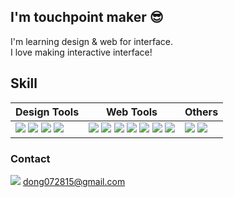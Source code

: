 ## I'm touchpoint maker 😎

I'm learning design & web for interface. <br/>
I love making interactive interface!

Skill
-------

| Design Tools | Web Tools | Others |
| ------ | ------ | ------ |
<img src="https://img.shields.io/badge/Figma-f24e1e?style=plastic&logo=Figma&logoColor=white"/> <img src="https://img.shields.io/badge/Illustrator-FF9A00?style=plastic&logo=Adobe Illustrator&logoColor=white"/> <img src="https://img.shields.io/badge/Photoshop-31A8FF?style=plastic&logo=Adobe Photoshop&logoColor=white"/> <img src="https://img.shields.io/badge/Indesign-ff3366?style=plastic&logo=Adobe InDesign&logoColor=white"/> | <img src="https://img.shields.io/badge/react-61DAFB?style=plastic&logo=react&logoColor=333333"/> <img src="https://img.shields.io/badge/Next.js-000000?style=plastic&logo=Next.js&logoColor=white"/> <img src="https://img.shields.io/badge/HTML5-E34f26?style=plastic&logo=HTML5&logoColor=white"/> <img src="https://img.shields.io/badge/CSS3-1572B6?style=plastic&logo=CSS3&logoColor=white"/> <img src="https://img.shields.io/badge/scss-cc6699?style=plastic&logo=sass&logoColor=white"/> <img src="https://img.shields.io/badge/JavaScript-F7DF1E?style=plastic&logo=JavaScript&logoColor=333"/> <img src="https://img.shields.io/badge/TypeScript-3178c6?style=plastic&logo=TypeScript&logoColor=white"/> | <img src="https://img.shields.io/badge/Jira-0052cc?style=plastic&logo=Jira&logoColor=white"/> <img src="https://img.shields.io/badge/GitHub-181717?style=plastic&logo=GitHub&logoColor=white"/>

### Contact

<img src="https://img.shields.io/badge/Gmail-Ea4335?style=plastic&logo=Gmail&logoColor=white"/> <a href="mailto:dong072815@gmail.com">dong072815@gmail.com</a>
